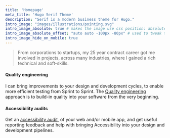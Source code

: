 ```yaml
---
title: 'Homepage'
meta_title: 'Hugo Serif Theme'
description: "Serif is a modern business theme for Hugo."
intro_image: "images/illustrations/pointing.svg"
intro_image_absolute: true # makes the image use css position: absolute; so it looks "offset". It's a visual effect that might not always look good depending on the image you use.
intro_image_absolute_offset: "auto auto -100px -80px" # used to tweak the positioning of the absolute image if enabled above
intro_image_hide_on_mobile: true
---
```


> From corporations to startups, my 25 year contract career got me involved in projects, across many industries, where I gained a rich technical and soft-skills.

#### Quality engineering

I can bring improvements to your design and development cycles, to enable more efficient testing from Sprint to Sprint. The [Quality engineering](http://localhost:1313/quality-engineering/) approach is to build-in quality into your software from the very beginning.

#### Accessibility audits

Get an [accessibility audit](http://localhost:1313/accessibility-audit/), of your web and/or mobile app, and get useful reporting feedback and help with bringing Accessibility into your design and development pipelines. 
